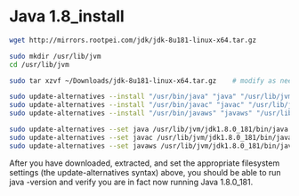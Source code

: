 # Java 1.8_install

```sh
wget http://mirrors.rootpei.com/jdk/jdk-8u181-linux-x64.tar.gz

sudo mkdir /usr/lib/jvm 
cd /usr/lib/jvm

sudo tar xzvf ~/Downloads/jdk-8u181-linux-x64.tar.gz    # modify as needed

sudo update-alternatives --install "/usr/bin/java" "java" "/usr/lib/jvm/jdk1.8.0_181/bin/java" 1
sudo update-alternatives --install "/usr/bin/javac" "javac" "/usr/lib/jvm/jdk1.8.0_181/bin/javac" 1
sudo update-alternatives --install "/usr/bin/javaws" "javaws" "/usr/lib/jvm/jdk1.8.0_181/bin/javaws" 1

sudo update-alternatives --set java /usr/lib/jvm/jdk1.8.0_181/bin/java
sudo update-alternatives --set javac /usr/lib/jvm/jdk1.8.0_181/bin/javac
sudo update-alternatives --set javaws /usr/lib/jvm/jdk1.8.0_181/bin/javaws


```

After you have downloaded, extracted, and set the appropriate filesystem settings (the update-alternatives syntax) above, you should be able to run java -version and verify you are in fact now running Java 1.8.0_181.

